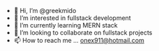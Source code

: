 - 👋 Hi, I’m @greekmido 
- 👀 I’m interested in fullstack development
- 🌱 I’m currently learning MERN stack
- 💞️ I’m looking to collaborate on fullstack projects 
- 📫 How to reach me ...
onex911@hotmail.com

<!---
greekmido/greekmido is a ✨ special ✨ repository because its `README.md` (this file) appears on your GitHub profile.
You can click the Preview link to take a look at your changes.
--->
